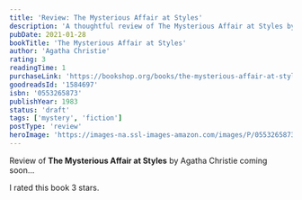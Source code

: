 ```yaml
---
title: 'Review: The Mysterious Affair at Styles'
description: 'A thoughtful review of The Mysterious Affair at Styles by Agatha Christie'
pubDate: 2021-01-28
bookTitle: 'The Mysterious Affair at Styles'
author: 'Agatha Christie'
rating: 3
readingTime: 1
purchaseLink: 'https://bookshop.org/books/the-mysterious-affair-at-styles/9780553265873'
goodreadsId: '1584697'
isbn: '0553265873'
publishYear: 1983
status: 'draft'
tags: ['mystery', 'fiction']
postType: 'review'
heroImage: 'https://images-na.ssl-images-amazon.com/images/P/0553265873.01.L.jpg'
---
```


Review of **The Mysterious Affair at Styles** by Agatha Christie coming soon...

I rated this book 3 stars.